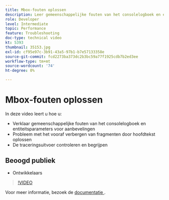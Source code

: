 ```yaml
---
title: Mbox-fouten oplossen
description: Leer gemeenschappelijke fouten van het consolelogboek en entiteitsparameters voor aanbevelingen. Leer hoe u problemen kunt oplossen met de hoofdtekst die het codefragmentprobleem voorverbergt en hoe u de traceringsuitvoer kunt inspecteren en begrijpen.
role: Developer
level: Intermediate
topic: Performance
feature: Troubleshooting
doc-type: technical video
kt: 5393
thumbnail: 35153.jpg
exl-id: cf95e97c-3b91-43a5-97b1-b7e57133358e
source-git-commit: fcd2273ba373dc2b3bc59a77f1925cdb7b2ed3ee
workflow-type: tm+mt
source-wordcount: '74'
ht-degree: 0%

---
```


# Mbox-fouten oplossen

In deze video leert u hoe u:

* Verklaar gemeenschappelijke fouten van het consolelogboek en entiteitsparameters voor aanbevelingen
* Probleem met het vooraf verbergen van fragmenten door hoofdtekst oplossen
* De traceringsuitvoer controleren en begrijpen

## Beoogd publiek

* Ontwikkelaars

>[!VIDEO](https://video.tv.adobe.com/v/35153/?quality=12)

Voor meer informatie, bezoek de [&#x200B; documentatie &#x200B;](https://experienceleague.adobe.com/docs/target/using/troubleshoot/troubleshooting-target.html?lang=nl-NL).
